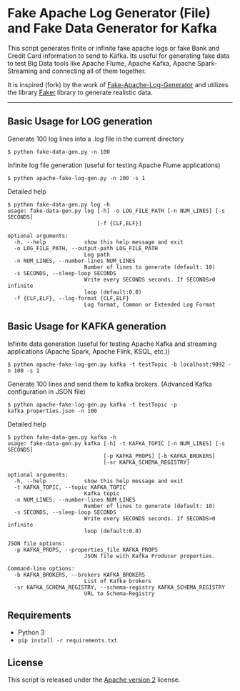 # Fake Apache Log Generator (File) and Fake Data Generator for Kafka

This script generates finite or infinite fake apache logs or fake Bank and Credit Card information to send to Kafka.
Its useful for generating fake data to test Big Data tools like Apache Flume, Apache Kafka, Apache Spark-Streaming and connecting all of them together.


It is inspired (fork) by the work of [Fake-Apache-Log-Generator](https://github.com/kiritbasu/Fake-Apache-Log-Generator) and utilizes the library [Faker](https://github.com/joke2k/faker/) library to generate realistic data.

***

## Basic Usage for LOG generation

Generate 100 log lines into a .log file in the current directory
```
$ python fake-data-gen.py -n 100
```

Infinite log file generation (useful for testing Apache Flume applications)
```
$ python apache-fake-log-gen.py -n 100 -s 1
```

Detailed help
```
$ python fake-data-gen.py log -h
usage: fake-data-gen.py log [-h] -o LOG_FILE_PATH [-n NUM_LINES] [-s SECONDS]
                            [-f {CLF,ELF}]

optional arguments:
  -h, --help            show this help message and exit
  -o LOG_FILE_PATH, --output-path LOG_FILE_PATH
                        Log path
  -n NUM_LINES, --number-lines NUM_LINES
                        Number of lines to generate (default: 10)
  -s SECONDS, --sleep-loop SECONDS
                        Write every SECONDS seconds. If SECONDS>0 infinite
                        loop (default:0.0)
  -f {CLF,ELF}, --log-format {CLF,ELF}
                        Log format, Common or Extended Log Format

```

## Basic Usage for KAFKA generation

Infinite data generation (useful for testing Apache Kafka and streaming applications (Apache Spark, Apache Flink, KSQL, etc.))
```
$ python apache-fake-log-gen.py kafka -t testTopic -b localhost:9092 -n 100 -s 1
```

Generate 100 lines and send them to kafka brokers. (Advanced Kafka configuration in JSON file)
```
$ python apache-fake-log-gen.py kafka -t testTopic -p kafka_properties.json -n 100
```

Detailed help
```
$ python fake-data-gen.py kafka -h
usage: fake-data-gen.py kafka [-h] -t KAFKA_TOPIC [-n NUM_LINES] [-s SECONDS]
                              [-p KAFKA_PROPS] [-b KAFKA_BROKERS]
                              [-sr KAFKA_SCHEMA_REGISTRY]

optional arguments:
  -h, --help            show this help message and exit
  -t KAFKA_TOPIC, --topic KAFKA_TOPIC
                        Kafka topic
  -n NUM_LINES, --number-lines NUM_LINES
                        Number of lines to generate (default: 10)
  -s SECONDS, --sleep-loop SECONDS
                        Write every SECONDS seconds. If SECONDS>0 infinite
                        loop (default:0.0)

JSON file options:
  -p KAFKA_PROPS, --properties_file KAFKA_PROPS
                        JSON file with Kafka Producer properties.

Command-line options:
  -b KAFKA_BROKERS, --brokers KAFKA_BROKERS
                        List of Kafka brokers
  -sr KAFKA_SCHEMA_REGISTRY, --schema-registry KAFKA_SCHEMA_REGISTRY
                        URL to Schema-Registry
```



## Requirements
* Python 3
* ```pip install -r requirements.txt```

## License
This script is released under the [Apache version 2](LICENSE) license.

